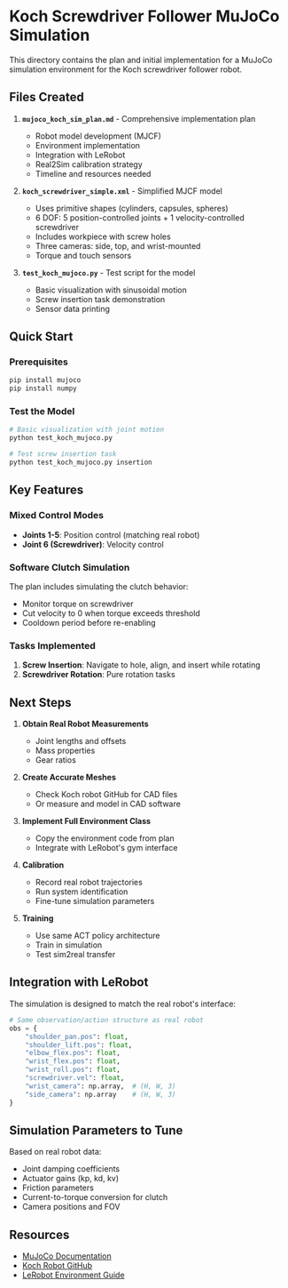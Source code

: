 # Koch Screwdriver Follower MuJoCo Simulation

This directory contains the plan and initial implementation for a MuJoCo simulation environment for the Koch screwdriver follower robot.

## Files Created

1. **`mujoco_koch_sim_plan.md`** - Comprehensive implementation plan
   - Robot model development (MJCF)
   - Environment implementation
   - Integration with LeRobot
   - Real2Sim calibration strategy
   - Timeline and resources needed

2. **`koch_screwdriver_simple.xml`** - Simplified MJCF model
   - Uses primitive shapes (cylinders, capsules, spheres)
   - 6 DOF: 5 position-controlled joints + 1 velocity-controlled screwdriver
   - Includes workpiece with screw holes
   - Three cameras: side, top, and wrist-mounted
   - Torque and touch sensors

3. **`test_koch_mujoco.py`** - Test script for the model
   - Basic visualization with sinusoidal motion
   - Screw insertion task demonstration
   - Sensor data printing

## Quick Start

### Prerequisites
```bash
pip install mujoco
pip install numpy
```

### Test the Model
```bash
# Basic visualization with joint motion
python test_koch_mujoco.py

# Test screw insertion task
python test_koch_mujoco.py insertion
```

## Key Features

### Mixed Control Modes
- **Joints 1-5**: Position control (matching real robot)
- **Joint 6 (Screwdriver)**: Velocity control

### Software Clutch Simulation
The plan includes simulating the clutch behavior:
- Monitor torque on screwdriver
- Cut velocity to 0 when torque exceeds threshold
- Cooldown period before re-enabling

### Tasks Implemented
1. **Screw Insertion**: Navigate to hole, align, and insert while rotating
2. **Screwdriver Rotation**: Pure rotation tasks

## Next Steps

1. **Obtain Real Robot Measurements**
   - Joint lengths and offsets
   - Mass properties
   - Gear ratios

2. **Create Accurate Meshes**
   - Check Koch robot GitHub for CAD files
   - Or measure and model in CAD software

3. **Implement Full Environment Class**
   - Copy the environment code from plan
   - Integrate with LeRobot's gym interface

4. **Calibration**
   - Record real robot trajectories
   - Run system identification
   - Fine-tune simulation parameters

5. **Training**
   - Use same ACT policy architecture
   - Train in simulation
   - Test sim2real transfer

## Integration with LeRobot

The simulation is designed to match the real robot's interface:
```python
# Same observation/action structure as real robot
obs = {
    "shoulder_pan.pos": float,
    "shoulder_lift.pos": float,
    "elbow_flex.pos": float,
    "wrist_flex.pos": float,
    "wrist_roll.pos": float,
    "screwdriver.vel": float,
    "wrist_camera": np.array,  # (H, W, 3)
    "side_camera": np.array    # (H, W, 3)
}
```

## Simulation Parameters to Tune

Based on real robot data:
- Joint damping coefficients
- Actuator gains (kp, kd, kv)
- Friction parameters
- Current-to-torque conversion for clutch
- Camera positions and FOV

## Resources

- [MuJoCo Documentation](https://mujoco.readthedocs.io/)
- [Koch Robot GitHub](https://github.com/AlexanderKoch-Koch/low_cost_robot)
- [LeRobot Environment Guide](https://github.com/huggingface/lerobot) 